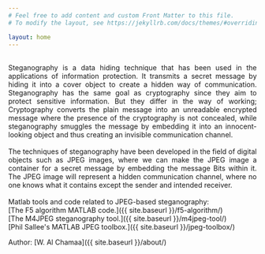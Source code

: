 ```yaml
---
# Feel free to add content and custom Front Matter to this file.
# To modify the layout, see https://jekyllrb.com/docs/themes/#overriding-theme-defaults

layout: home
---
```

<br />
<div style="text-align: justify"> Steganography is a data hiding technique that has been used in the applications of information protection. It transmits a secret message by hiding it into a cover object to create a hidden way of communication. Steganography has the same goal as cryptography since they aim to protect sensitive information. But they differ in the way of working; Cryptography converts the plain message into an unreadable encrypted message where the presence of the cryptography is not concealed, while steganography smuggles the message by embedding it into an innocent-looking object and thus creating an invisible communication channel. </div>
<br />
<div style="text-align: justify"> The techniques of steganography have been developed in the field of digital objects such as JPEG images, where we can make the JPEG image a container for a secret message by embedding the message Bits within it. The JPEG image will represent a hidden communication channel, where no one knows what it contains except the sender and intended receiver. </div>
<br />
Matlab tools and code related to JPEG-based steganography:<br />
[The F5 algorithm MATLAB code.]({{ site.baseurl }}/f5-algorithm/)<br />
[The M4JPEG steganography tool.]({{ site.baseurl }}/m4jpeg-tool/)<br />
[Phil Sallee's MATLAB JPEG toolbox.]({{ site.baseurl }}/jpeg-toolbox/)<br />

Author: [W. Al Chamaa]({{ site.baseurl }}/about/)<br />
